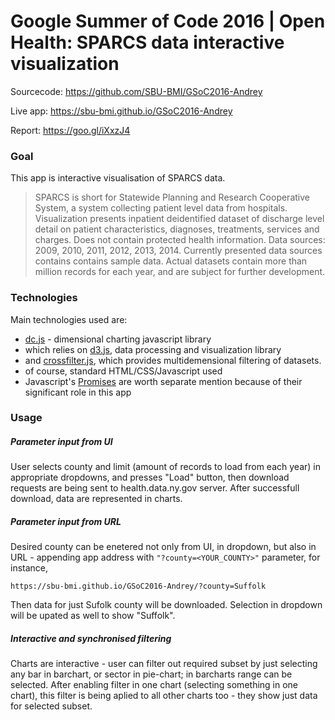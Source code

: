 # Google Summer of Code 2016 | Open Health: SPARCS data interactive visualization

Sourcecode: https://github.com/SBU-BMI/GSoC2016-Andrey

Live app: https://sbu-bmi.github.io/GSoC2016-Andrey

Report: https://goo.gl/iXxzJ4

### Goal
This app is interactive visualisation of SPARCS data.
> SPARCS is short for Statewide Planning and Research Cooperative System, a system collecting patient level data from hospitals. 
Visualization presents inpatient deidentified dataset of discharge level detail on patient characteristics, diagnoses, treatments, services and charges. Does not contain protected health information. Data sources: 2009, 2010, 2011, 2012, 2013, 2014. Currently presented data sources contains contains sample data. Actual datasets contain more than million records for each year, and are subject for further development. 

### Technologies
Main technologies used are:
- [dc.js](https://dc-js.github.io/dc.js/) - dimensional charting javascript library 
- which relies on [d3.js](https://d3js.org/), data processing and visualization library
- and [crossfilter.js](http://square.github.io/crossfilter/), which provides multidemensional filtering of datasets.
- of course, standard HTML/CSS/Javascript used
- Javascript's [Promises](https://www.promisejs.org/) are worth separate mention because of their significant role in this app

### Usage
##### Parameter input from UI
User selects county and limit (amount of records to load from each year) in appropriate dropdowns, 
and presses "Load" button, then download requests are being sent to health.data.ny.gov server.
After successfull download, data are represented in charts.
##### Parameter input from URL
Desired county can be enetered not only from UI, in dropdown,
but also in URL - appending app address with ````"?county=<YOUR_COUNTY>"```` parameter,
for instance, 

````https://sbu-bmi.github.io/GSoC2016-Andrey/?county=Suffolk````

Then data for just Sufolk county will be downloaded.
Selection in dropdown will be upated as well to show "Suffolk".
##### Interactive and synchronised filtering
Charts are interactive - user can filter out required subset by just selecting any bar in barchart, or sector in pie-chart;
in barcharts range can be selected. After enabling filter in one chart (selecting something in one chart), 
this filter is being aplied to all other charts too - they show just data for selected subset.

